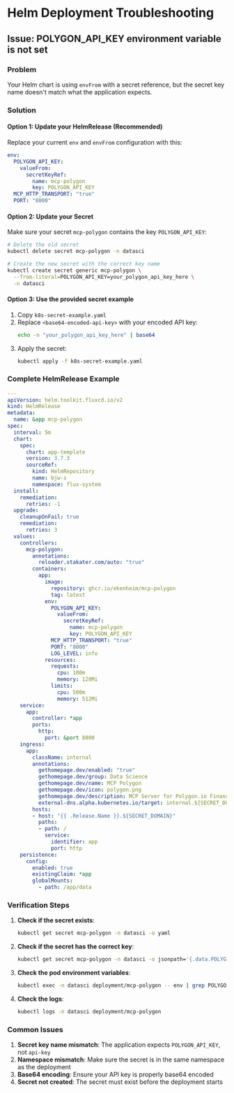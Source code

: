 # Helm Deployment Troubleshooting

## Issue: POLYGON_API_KEY environment variable is not set

### Problem
Your Helm chart is using `envFrom` with a secret reference, but the secret key name doesn't match what the application expects.

### Solution

#### Option 1: Update your HelmRelease (Recommended)

Replace your current `env` and `envFrom` configuration with this:

```yaml
env:
  POLYGON_API_KEY:
    valueFrom:
      secretKeyRef:
        name: mcp-polygon
        key: POLYGON_API_KEY
  MCP_HTTP_TRANSPORT: "true"
  PORT: "8000"
```

#### Option 2: Update your Secret

Make sure your secret `mcp-polygon` contains the key `POLYGON_API_KEY`:

```bash
# Delete the old secret
kubectl delete secret mcp-polygon -n datasci

# Create the new secret with the correct key name
kubectl create secret generic mcp-polygon \
  --from-literal=POLYGON_API_KEY=your_polygon_api_key_here \
  -n datasci
```

#### Option 3: Use the provided secret example

1. Copy `k8s-secret-example.yaml`
2. Replace `<base64-encoded-api-key>` with your encoded API key:
   ```bash
   echo -n "your_polygon_api_key_here" | base64
   ```
3. Apply the secret:
   ```bash
   kubectl apply -f k8s-secret-example.yaml
   ```

### Complete HelmRelease Example

```yaml
---
apiVersion: helm.toolkit.fluxcd.io/v2
kind: HelmRelease
metadata:
  name: &app mcp-polygon
spec:
  interval: 5m
  chart:
    spec:
      chart: app-template
      version: 3.7.3
      sourceRef:
        kind: HelmRepository
        name: bjw-s
        namespace: flux-system
  install:
    remediation:
      retries: -1
  upgrade:
    cleanupOnFail: true
    remediation:
      retries: 3
  values:
    controllers:
      mcp-polygon:
        annotations:
          reloader.stakater.com/auto: "true"
        containers:
          app:
            image:
              repository: ghcr.io/ekenheim/mcp-polygon
              tag: latest
            env:
              POLYGON_API_KEY:
                valueFrom:
                  secretKeyRef:
                    name: mcp-polygon
                    key: POLYGON_API_KEY
              MCP_HTTP_TRANSPORT: "true"
              PORT: "8000"
              LOG_LEVEL: info
            resources:
              requests:
                cpu: 100m
                memory: 128Mi
              limits:
                cpu: 500m
                memory: 512Mi
    service:
      app:
        controller: *app
        ports:
          http:
            port: &port 8000
    ingress:
      app:
        className: internal
        annotations:
          gethomepage.dev/enabled: "true"
          gethomepage.dev/group: Data Science
          gethomepage.dev/name: MCP Polygon
          gethomepage.dev/icon: polygon.png
          gethomepage.dev/description: MCP Server for Polygon.io Financial Data
          external-dns.alpha.kubernetes.io/target: internal.${SECRET_DOMAIN}
        hosts:
        - host: "{{ .Release.Name }}.${SECRET_DOMAIN}"
          paths:
          - path: /
            service:
              identifier: app
              port: http
    persistence:
      config:
        enabled: true
        existingClaim: *app
        globalMounts:
          - path: /app/data
```

### Verification Steps

1. **Check if the secret exists**:
   ```bash
   kubectl get secret mcp-polygon -n datasci -o yaml
   ```

2. **Check if the secret has the correct key**:
   ```bash
   kubectl get secret mcp-polygon -n datasci -o jsonpath='{.data.POLYGON_API_KEY}' | base64 -d
   ```

3. **Check the pod environment variables**:
   ```bash
   kubectl exec -n datasci deployment/mcp-polygon -- env | grep POLYGON
   ```

4. **Check the logs**:
   ```bash
   kubectl logs -n datasci deployment/mcp-polygon
   ```

### Common Issues

1. **Secret key name mismatch**: The application expects `POLYGON_API_KEY`, not `api-key`
2. **Namespace mismatch**: Make sure the secret is in the same namespace as the deployment
3. **Base64 encoding**: Ensure your API key is properly base64 encoded
4. **Secret not created**: The secret must exist before the deployment starts

